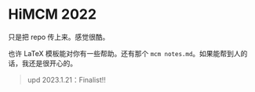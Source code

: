 # HiMCM 2022

只是把 repo 传上来。感觉很酷。

也许 LaTeX 模板能对你有一些帮助。还有那个 `mcm notes.md`。如果能帮到人的话，我还是很开心的。

> upd 2023.1.21：Finalist!!
